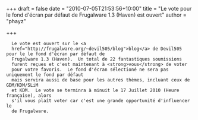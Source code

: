 
+++
draft = false
date = "2010-07-05T21:53:56+10:00"
title = "Le vote pour le fond d'écran par défaut de Frugalware 1.3 (Haven) est ouvert"
author = "phayz"

+++

      Le vote est ouvert sur le <a
      href="http://frugalware.org/~devil505/blog">blog</a> de Devil505 pour le le fond d'écran par défaut de
      Frugalware 1.3 (Haven).  Un total de 22 fantastiques soumissions
      furent reçues et c'est maintenant à <strong>vous</strong> de voter
      pour votre favoris.  Le fond d'écran sélectioné ne sera pas uniquement le fond par défaut
      mais servira aussi de base pour les autres thèmes, incluant ceux de GDM/KDM/SLiM
      et KDM.  Le vote se terminra à minuit le 17 Juillet 2010 (Heure française), alors
      s'il vous plaît voter car c'est une grande opportunité d'influencer le
      de Frugalware.
      
    